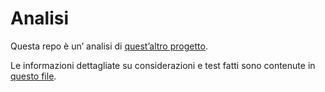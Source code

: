 

# Analisi

Questa repo è un&rsquo; analisi di [quest&rsquo;altro progetto](https://github.com/Matteocaroleo/IsoTrapezoid).  

Le informazioni dettagliate su considerazioni e test fatti sono contenute in [questo file](https://github.com/jeanbtrd/analisi-codice/blob/main/Form%20Esercitazione.odt).  

